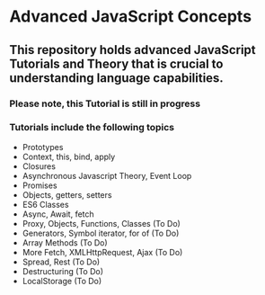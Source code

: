 # Advanced JavaScript Concepts

## This repository holds advanced JavaScript Tutorials and Theory that is crucial to understanding language capabilities.

### Please note, this Tutorial is still in progress

### Tutorials include the following topics

* Prototypes
* Context, this, bind, apply
* Closures
* Asynchronous Javascript Theory, Event Loop
* Promises
* Objects, getters, setters
* ES6 Classes
* Async, Await, fetch
* Proxy, Objects, Functions, Classes (To Do)
* Generators, Symbol iterator, for of (To Do)
* Array Methods (To Do)
* More Fetch, XMLHttpRequest, Ajax (To Do)
* Spread, Rest (To Do)
* Destructuring (To Do)
* LocalStorage (To Do)

